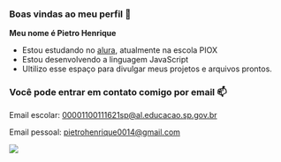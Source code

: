 ### Boas vindas ao meu perfil 💙

**Meu nome é Pietro Henrique**

- Estou estudando no [alura](https://www.alura.com.br), atualmente na escola PIOX
- Estou desenvolvendo a linguagem JavaScript
- Ultilizo esse espaço para divulgar meus projetos e arquivos prontos.

### Você pode entrar em contato comigo por email 📫

Email escolar: 00001100111621sp@al.educacao.sp.gov.br

Email pessoal: pietrohenrique0014@gmail.com


![](https://media1.tenor.com/m/cLjA_QYEHesAAAAC/grana.gif)
